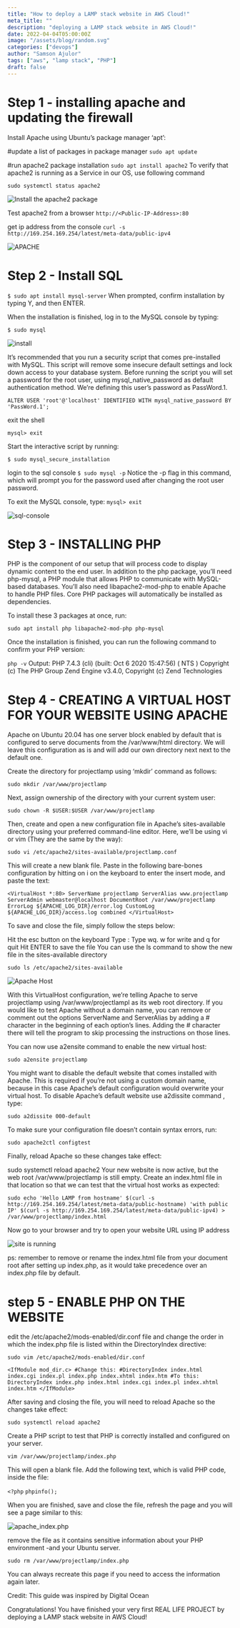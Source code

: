 ```yaml
---
title: "How to deploy a LAMP stack website in AWS Cloud!"
meta_title: ""
description: "deploying a LAMP stack website in AWS Cloud!"
date: 2022-04-04T05:00:00Z
image: "/assets/blog/random.svg"
categories: ["devops"]
author: "Samson Ajulor"
tags: ["aws", "lamp stack", "PHP"]
draft: false
---
```


# Step 1 - installing apache and updating the firewall

Install Apache using Ubuntu’s package manager ‘apt’:

#update a list of packages in package manager
`sudo apt update`

#run apache2 package installation
`sudo apt install apache2`
To verify that apache2 is running as a Service in our OS, use following command

`sudo systemctl status apache2`

![Install the apache2 package](./images/installing_apache.jpg)

Test apache2 from a browser
`http://<Public-IP-Address>:80`

get ip address from the console
`curl -s http://169.254.169.254/latest/meta-data/public-ipv4`

![APACHE](./images//installing_apache.jpg)

# Step 2 - Install SQL
`$ sudo apt install mysql-server`
When prompted, confirm installation by typing Y, and then ENTER.

When the installation is finished, log in to the MySQL console by typing:

`$ sudo mysql`

![install](./images/sql_installed.jpg)

It’s recommended that you run a security script that comes pre-installed with MySQL. This script will remove some insecure default settings and lock down access to your database system. Before running the script you will set a password for the root user, using mysql_native_password as default authentication method. We’re defining this user’s password as PassWord.1.

`ALTER USER 'root'@'localhost' IDENTIFIED WITH mysql_native_password BY 'PassWord.1';`

exit the shell

`mysql> exit`

Start the interactive script by running:

`$ sudo mysql_secure_installation`

login to the sql console
`$ sudo mysql -p`
Notice the -p flag in this command, which will prompt you for the password used after changing the root user password.

To exit the MySQL console, type:
`mysql> exit`

![sql-console](./images/sql_installed.jpg)

# Step 3 - INSTALLING PHP
PHP is the component of our setup that will process code to display dynamic content to the end user. In addition to the php package, you’ll need php-mysql, a PHP module that allows PHP to communicate with MySQL-based databases. You’ll also need libapache2-mod-php to enable Apache to handle PHP files. Core PHP packages will automatically be installed as dependencies.

To install these 3 packages at once, run:

`sudo apt install php libapache2-mod-php php-mysql`

Once the installation is finished, you can run the following command to confirm your PHP version:

`php -v`
Output: PHP 7.4.3 (cli) (built: Oct  6 2020 15:47:56) ( NTS )
Copyright (c) The PHP Group
Zend Engine v3.4.0, Copyright (c) Zend Technologies

# Step 4 - CREATING A VIRTUAL HOST FOR YOUR WEBSITE USING APACHE
Apache on Ubuntu 20.04 has one server block enabled by default that is configured to serve documents from the /var/www/html directory.
We will leave this configuration as is and will add our own directory next next to the default one.

Create the directory for projectlamp using ‘mkdir’ command as follows:

`sudo mkdir /var/www/projectlamp`

Next, assign ownership of the directory with your current system user:

 `sudo chown -R $USER:$USER /var/www/projectlamp`

Then, create and open a new configuration file in Apache’s sites-available directory using your preferred command-line editor. Here, we’ll be using vi or vim (They are the same by the way):

`sudo vi /etc/apache2/sites-available/projectlamp.conf`

This will create a new blank file. Paste in the following bare-bones configuration by hitting on i on the keyboard to enter the insert mode, and paste the text:

`<VirtualHost *:80>
    ServerName projectlamp
    ServerAlias www.projectlamp 
    ServerAdmin webmaster@localhost
    DocumentRoot /var/www/projectlamp
    ErrorLog ${APACHE_LOG_DIR}/error.log
    CustomLog ${APACHE_LOG_DIR}/access.log combined
</VirtualHost>`

To save and close the file, simply follow the steps below:

Hit the esc button on the keyboard
Type :
Type wq. w for write and q for quit
Hit ENTER to save the file
You can use the ls command to show the new file in the sites-available directory

`sudo ls /etc/apache2/sites-available`

![Apache Host](./images/apache_host.jpg)

With this VirtualHost configuration, we’re telling Apache to serve projectlamp using /var/www/projectlampl as its web root directory. If you would like to test Apache without a domain name, you can remove or comment out the options ServerName and ServerAlias by adding a # character in the beginning of each option’s lines. Adding the # character there will tell the program to skip processing the instructions on those lines.

You can now use a2ensite command to enable the new virtual host:

`sudo a2ensite projectlamp`

You might want to disable the default website that comes installed with Apache. This is required if you’re not using a custom domain name, because in this case Apache’s default configuration would overwrite your virtual host. To disable Apache’s default website use a2dissite command , type:

`sudo a2dissite 000-default`

To make sure your configuration file doesn’t contain syntax errors, run:

`sudo apache2ctl configtest`

Finally, reload Apache so these changes take effect:

sudo systemctl reload apache2
Your new website is now active, but the web root /var/www/projectlamp is still empty. Create an index.html file in that location so that we can test that the virtual host works as expected:

`sudo echo 'Hello LAMP from hostname' $(curl -s http://169.254.169.254/latest/meta-data/public-hostname) 'with public IP' $(curl -s http://169.254.169.254/latest/meta-data/public-ipv4) > /var/www/projectlamp/index.html`

Now go to your browser and try to open your website URL using IP address

![site is running](./images/apache_host_first_page.jpg)

ps: remember to remove or rename the index.html file from your document root after setting up index.php, as it would take precedence over an index.php file by default.

# step 5 - ENABLE PHP ON THE WEBSITE
edit the /etc/apache2/mods-enabled/dir.conf file and change the order in which the index.php file is listed within the DirectoryIndex directive:

`sudo vim /etc/apache2/mods-enabled/dir.conf`

`<IfModule mod_dir.c>
        #Change this:
        #DirectoryIndex index.html index.cgi index.pl index.php index.xhtml index.htm
        #To this:
        DirectoryIndex index.php index.html index.cgi index.pl index.xhtml index.htm
</IfModule>`

After saving and closing the file, you will need to reload Apache so the changes take effect:

`sudo systemctl reload apache2`

Create a PHP script to test that PHP is correctly installed and configured on your server.

`vim /var/www/projectlamp/index.php`

This will open a blank file. Add the following text, which is valid PHP code, inside the file:

`<?php`
`phpinfo();`

When you are finished, save and close the file, refresh the page and you will see a page similar to this:

![apache_index.php](./images//apache_index.php.jpg)


remove the file as it contains sensitive information about your PHP environment -and your Ubuntu server.

`sudo rm /var/www/projectlamp/index.php`

You can always recreate this page if you need to access the information again later.

Credit: This guide was inspired by Digital Ocean

Congratulations! You have finished your very first REAL LIFE PROJECT by deploying a LAMP stack website in AWS Cloud!

